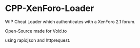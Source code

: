 # CPP-XenForo-Loader
WIP Cheat Loader which authenticates with a XenForo 2.1 forum.

 Open-Source made for Void.to
 
 using rapidjson and httprequest.
